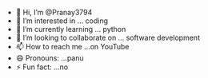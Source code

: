 - 👋 Hi, I’m @Pranay3794
- 👀 I’m interested in ... coding 
- 🌱 I’m currently learning ... python 
- 💞️ I’m looking to collaborate on ... software development 
- 📫 How to reach me ...on YouTube
- 😄 Pronouns: ...panu
- ⚡ Fun fact: ...no

<!---
Pranay3794/Pranay3794 is a ✨ special ✨ repository because its `README.md` (this file) appears on your GitHub profile.
You can click the Preview link to take a look at your changes.
--->

